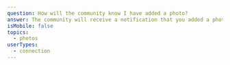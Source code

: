 ```yaml
---
question: How will the community know I have added a photo?
answer: The community will receive a notification that you added a photo.
isMobile: false
topics:
  - photos
userTypes:
  - connection
---
```

